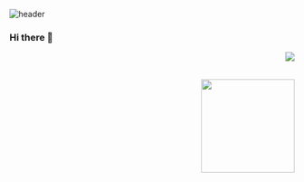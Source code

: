 ![header](https://capsule-render.vercel.app/api?type=waving&&&color=timeAuto&height=300&section=header&text=DAHYUNNE&fontSize=100&animation=fadeIn)  
### Hi there 👋   

<img align='right' src="http://mazassumnida.wtf/api/v2/generate_badge?boj=ryudh98"></br></br>
   
<img align='right' src="https://github-readme-stats.vercel.app/api?username=dahyunne" height="165">

<!--
**Dahyunne/Dahyunne** is a ✨ _special_ ✨ repository because its `README.md` (this file) appears on your GitHub profile.

Here are some ideas to get you started:

- 🔭 I’m currently working on ...
- 🌱 I’m currently learning ...
- 👯 I’m looking to collaborate on ...
- 🤔 I’m looking for help with ...
- 💬 Ask me about ...
- 📫 How to reach me: ...
- 😄 Pronouns: ...
- ⚡ Fun fact: ...
-->
